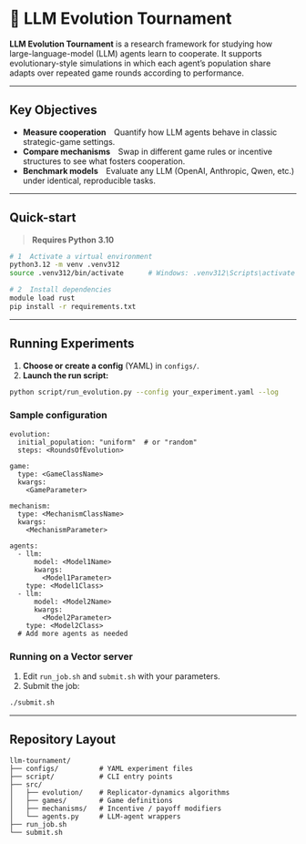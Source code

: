 # 🧠 LLM Evolution Tournament

**LLM Evolution Tournament** is a research framework for studying how large-language-model (LLM) agents learn to cooperate.
It supports evolutionary-style simulations in which each agent’s population share adapts over repeated game rounds according to performance.

---

## Key Objectives
- **Measure cooperation** Quantify how LLM agents behave in classic strategic-game settings.
- **Compare mechanisms** Swap in different game rules or incentive structures to see what fosters cooperation.
- **Benchmark models** Evaluate any LLM (OpenAI, Anthropic, Qwen, etc.) under identical, reproducible tasks.

---

## Quick-start

> **Requires Python 3.10**

```bash
# 1  Activate a virtual environment
python3.12 -m venv .venv312
source .venv312/bin/activate      # Windows: .venv312\Scripts\activate

# 2  Install dependencies
module load rust
pip install -r requirements.txt
```

---

## Running Experiments

1. **Choose or create a config** (YAML) in `configs/`.
2. **Launch the run script:**

```bash
python script/run_evolution.py --config your_experiment.yaml --log
```


### Sample configuration

```
evolution:
  initial_population: "uniform"  # or "random"
  steps: <RoundsOfEvolution>

game:
  type: <GameClassName>
  kwargs:
    <GameParameter>

mechanism:
  type: <MechanismClassName>
  kwargs:
    <MechanismParameter>

agents:
  - llm:
      model: <Model1Name>
      kwargs:
        <Model1Parameter>
    type: <Model1Class>
  - llm:
      model: <Model2Name>
      kwargs:
        <Model2Parameter>
    type: <Model2Class>
  # Add more agents as needed
```


### Running on a Vector server

1. Edit `run_job.sh` and `submit.sh` with your parameters.
2. Submit the job:

```bash
./submit.sh
```


---

## Repository Layout
```
llm-tournament/
├── configs/          # YAML experiment files
├── script/           # CLI entry points
├── src/
│   ├── evolution/    # Replicator-dynamics algorithms
│   ├── games/        # Game definitions
│   ├── mechanisms/   # Incentive / payoff modifiers
│   └── agents.py     # LLM-agent wrappers
├── run_job.sh
└── submit.sh
```
